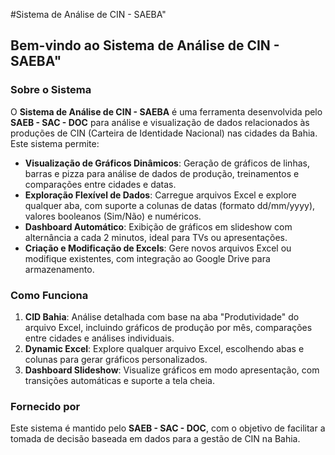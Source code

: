 #Sistema de Análise de CIN - SAEBA"

## Bem-vindo ao Sistema de Análise de CIN - SAEBA"

### Sobre o Sistema
O **Sistema de Análise de CIN - SAEBA** é uma ferramenta desenvolvida pelo **SAEB - SAC - DOC** para análise e visualização de dados relacionados às produções de CIN (Carteira de Identidade Nacional) nas cidades da Bahia. Este sistema permite:

- **Visualização de Gráficos Dinâmicos**: Geração de gráficos de linhas, barras e pizza para análise de dados de produção, treinamentos e comparações entre cidades e datas.
- **Exploração Flexível de Dados**: Carregue arquivos Excel e explore qualquer aba, com suporte a colunas de datas (formato dd/mm/yyyy), valores booleanos (Sim/Não) e numéricos.
- **Dashboard Automático**: Exibição de gráficos em slideshow com alternância a cada 2 minutos, ideal para TVs ou apresentações.
- **Criação e Modificação de Excels**: Gere novos arquivos Excel ou modifique existentes, com integração ao Google Drive para armazenamento.

### Como Funciona
1. **CID Bahia**: Análise detalhada com base na aba "Produtividade" do arquivo Excel, incluindo gráficos de produção por mês, comparações entre cidades e análises individuais.
2. **Dynamic Excel**: Explore qualquer arquivo Excel, escolhendo abas e colunas para gerar gráficos personalizados.
3. **Dashboard Slideshow**: Visualize gráficos em modo apresentação, com transições automáticas e suporte a tela cheia.

### Fornecido por
Este sistema é mantido pelo **SAEB - SAC - DOC**, com o objetivo de facilitar a tomada de decisão baseada em dados para a gestão de CIN na Bahia.


